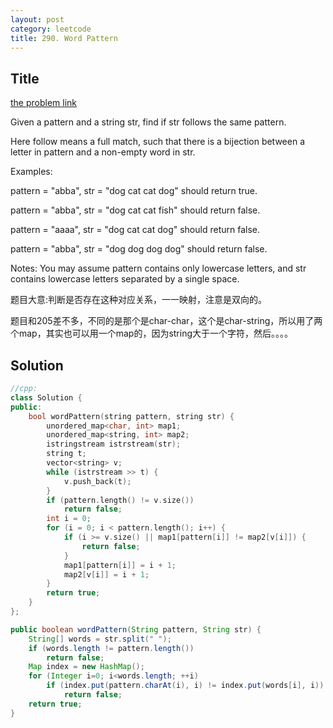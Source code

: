 ```yaml
---
layout: post
category: leetcode
title: 290. Word Pattern
---
```

## Title
[the problem link](https://leetcode.com/problems/word-pattern/description/)

Given a pattern and a string str, find if str follows the same pattern.

Here follow means a full match, such that there is a bijection between a letter in pattern and a non-empty word in str.

Examples:

pattern = "abba", str = "dog cat cat dog" should return true.

pattern = "abba", str = "dog cat cat fish" should return false.

pattern = "aaaa", str = "dog cat cat dog" should return false.

pattern = "abba", str = "dog dog dog dog" should return false.

Notes:
You may assume pattern contains only lowercase letters, and str contains lowercase letters separated by a single space.

题目大意:判断是否存在这种对应关系，一一映射，注意是双向的。

题目和205差不多，不同的是那个是char-char，这个是char-string，所以用了两个map，其实也可以用一个map的，因为string大于一个字符，然后。。。。

## Solution
```c++
//cpp:
class Solution {
public:
	bool wordPattern(string pattern, string str) {
		unordered_map<char, int> map1;
		unordered_map<string, int> map2;
		istringstream istrstream(str);
		string t;
		vector<string> v;
		while (istrstream >> t) {
			v.push_back(t);
		}
		if (pattern.length() != v.size())
			return false;
		int i = 0;
		for (i = 0; i < pattern.length(); i++) {
			if (i >= v.size() || map1[pattern[i]] != map2[v[i]]) {
				return false;
			}
			map1[pattern[i]] = i + 1;
			map2[v[i]] = i + 1;
		}
		return true;
	}
};
```

```java
public boolean wordPattern(String pattern, String str) {
    String[] words = str.split(" ");
    if (words.length != pattern.length())
        return false;
    Map index = new HashMap();
    for (Integer i=0; i<words.length; ++i)
        if (index.put(pattern.charAt(i), i) != index.put(words[i], i))
            return false;
    return true;
}
```
